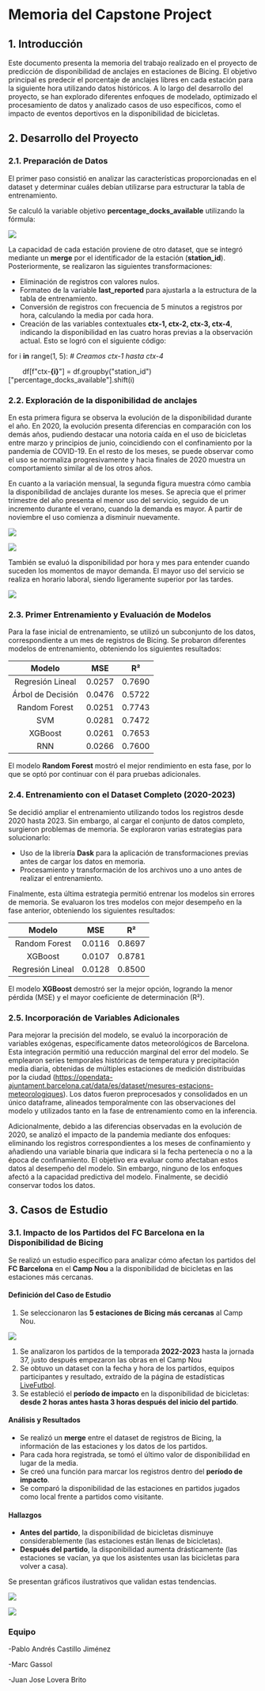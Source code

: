 ﻿# <a name="_9q7tn57p9kv7"></a>**Memoria del Capstone Project**
## <a name="_6di8ait5o1qs"></a>**1. Introducción**
Este documento presenta la memoria del trabajo realizado en el proyecto de predicción de disponibilidad de anclajes en estaciones de Bicing. El objetivo principal es predecir el porcentaje de anclajes libres en cada estación para la siguiente hora utilizando datos históricos. A lo largo del desarrollo del proyecto, se han explorado diferentes enfoques de modelado, optimizado el procesamiento de datos y analizado casos de uso específicos, como el impacto de eventos deportivos en la disponibilidad de bicicletas.
## <a name="_3l4pfka5tn6d"></a>**2. Desarrollo del Proyecto**
### <a name="_mv6huaq805dz"></a>**2.1. Preparación de Datos**
El primer paso consistió en analizar las características proporcionadas en el dataset y determinar cuáles debían utilizarse para estructurar la tabla de entrenamiento. 

Se calculó la variable objetivo **percentage\_docks\_available** utilizando la fórmula:

![](Aspose.Words.2eff5c57-974c-4e44-ac04-8cddcf889079.001.png)

La capacidad de cada estación proviene de otro dataset, que se integró mediante un **merge** por el identificador de la estación (**station\_id**). Posteriormente, se realizaron las siguientes transformaciones:

- Eliminación de registros con valores nulos.
- Formateo de la variable **last\_reported** para ajustarla a la estructura de la tabla de entrenamiento.
- Conversión de registros con frecuencia de 5 minutos a registros por hora, calculando la media por cada hora.
- Creación de las variables contextuales **ctx-1, ctx-2, ctx-3, ctx-4**, indicando la disponibilidad en las cuatro horas previas a la observación actual. Esto se logró con el siguiente código:

for i **in** range(1, 5):  *# Creamos ctx-1 hasta ctx-4*

`    `df[f"ctx-**{**i**}**"] = df.groupby("station\_id")["percentage\_docks\_available"].shift(i)

### **2.2. Exploración de la disponibilidad de anclajes**
En esta primera figura se observa la evolución de la disponibilidad durante el año. En 2020, la evolución presenta diferencias en comparación con los demás años, pudiendo destacar una notoria caída en el uso de bicicletas entre marzo y principios de junio, coincidiendo con el confinamiento por la pandemia de COVID-19. En el resto de los meses, se puede observar como el uso se normaliza progresivamente y hacia finales de 2020 muestra un comportamiento similar al de los otros años.

En cuanto a la variación mensual, la segunda figura muestra cómo cambia la disponibilidad de anclajes durante los meses. Se aprecia que el primer trimestre del año presenta el menor uso del servicio, seguido de un incremento durante el verano, cuando la demanda es mayor. A partir de noviembre el uso comienza a disminuir nuevamente.

![](evolucion.png)

![](dist_mensual.png)

También se evaluó la disponibilidad por hora y mes para entender cuando suceden los momentos de mayor demanda. El mayor uso del servicio se realiza en horario laboral, siendo ligeramente superior por las tardes.

![](disponibilidad_horames.png)

### <a name="_h86bp9czyjg5"></a>**2.3. Primer Entrenamiento y Evaluación de Modelos**
Para la fase inicial de entrenamiento, se utilizó un subconjunto de los datos, correspondiente a un mes de registros de Bicing. Se probaron diferentes modelos de entrenamiento, obteniendo los siguientes resultados:

|**Modelo**|**MSE**|**R²**|
| :-: | :-: | :-: |
|Regresión Lineal|0\.0257|0\.7690|
|Árbol de Decisión|0\.0476|0\.5722|
|Random Forest|0\.0251|0\.7743|
|SVM|0\.0281|0\.7472|
|XGBoost|0\.0261|0\.7653|
|RNN|0\.0266|0\.7600|

El modelo **Random Forest** mostró el mejor rendimiento en esta fase, por lo que se optó por continuar con él para pruebas adicionales.
### <a name="_37i32o5sh8wz"></a>**2.4. Entrenamiento con el Dataset Completo (2020-2023)**
Se decidió ampliar el entrenamiento utilizando todos los registros desde 2020 hasta 2023. Sin embargo, al cargar el conjunto de datos completo, surgieron problemas de memoria. Se exploraron varias estrategias para solucionarlo:

- Uso de la librería **Dask** para la aplicación de transformaciones previas antes de cargar los datos en memoria.
- Procesamiento y transformación de los archivos uno a uno antes de realizar el entrenamiento.

Finalmente, esta última estrategia permitió entrenar los modelos sin errores de memoria. Se evaluaron los tres modelos con mejor desempeño en la fase anterior, obteniendo los siguientes resultados:

|**Modelo**|**MSE**|**R²**|
| :-: | :-: | :-: |
|Random Forest|0\.0116|0\.8697|
|XGBoost|0\.0107|0\.8781|
|Regresión Lineal|0\.0128|0\.8500|

El modelo **XGBoost** demostró ser la mejor opción, logrando la menor pérdida (MSE) y el mayor coeficiente de determinación (R²).
### <a name="_a1pxbtvl84o4"></a>**2.5. Incorporación de Variables Adicionales**
Para mejorar la precisión del modelo, se evaluó la incorporación de variables exógenas, específicamente datos meteorológicos de Barcelona. Esta integración permitió una reducción marginal del error del modelo. Se emplearon series temporales históricas de temperatura y precipitación media diaria, obtenidas de múltiples estaciones de medición distribuidas por la ciudad (https://opendata-ajuntament.barcelona.cat/data/es/dataset/mesures-estacions-meteorologiques). Los datos fueron preprocesados y consolidados en un único dataframe, alineados temporalmente con las observaciones del modelo y utilizados tanto en la fase de entrenamiento como en la inferencia.

Adicionalmente, debido a las diferencias observadas en la evolución de 2020, se analizó el impacto de la pandemia mediante dos enfoques: eliminando los registros correspondientes a los meses de confinamiento y añadiendo una variable binaria que indicara si la fecha pertenecía o no a la época de confinamiento. El objetivo era evaluar como afectaban estos datos al desempeño del modelo. Sin embargo, ninguno de los enfoques afectó a la capacidad predictiva del modelo. Finalmente, se decidió conservar todos los datos.
## <a name="_uo7v4ghnty9l"></a>**3. Casos de Estudio**
### <a name="_i5thqedoiijt"></a>**3.1. Impacto de los Partidos del FC Barcelona en la Disponibilidad de Bicing**
Se realizó un estudio específico para analizar cómo afectan los partidos del **FC Barcelona** en el **Camp Nou** a la disponibilidad de bicicletas en las estaciones más cercanas.
#### <a name="_rxa0kmzyjg"></a>**Definición del Caso de Estudio**
1. Se seleccionaron las **5 estaciones de Bicing más cercanas** al Camp Nou.

![](Aspose.Words.2eff5c57-974c-4e44-ac04-8cddcf889079.002.png)

1. Se analizaron los partidos de la temporada **2022-2023** hasta la jornada 37, justo después empezaron las obras en el Camp Nou
1. Se obtuvo un dataset con la fecha y hora de los partidos, equipos participantes y resultado, extraído de la página de estadísticas[ ](https://www.livefutbol.com/equipos/fc-barcelona/21/)[LiveFutbol](https://www.livefutbol.com/equipos/fc-barcelona/21/).
1. Se estableció el **período de impacto** en la disponibilidad de bicicletas: **desde 2 horas antes hasta 3 horas después del inicio del partido**.
#### <a name="_zdb5isgb5jlc"></a>**Análisis y Resultados**
- Se realizó un **merge** entre el dataset de registros de Bicing, la información de las estaciones y los datos de los partidos.
- Para cada hora registrada, se tomó el último valor de disponibilidad en lugar de la media.
- Se creó una función para marcar los registros dentro del **período de impacto**.
- Se comparó la disponibilidad de las estaciones en partidos jugados como local frente a partidos como visitante.
#### <a name="_7sily2v503p1"></a>**Hallazgos**
- **Antes del partido**, la disponibilidad de bicicletas disminuye considerablemente (las estaciones están llenas de bicicletas).
- **Después del partido**, la disponibilidad aumenta drásticamente (las estaciones se vacían, ya que los asistentes usan las bicicletas para volver a casa).

Se presentan gráficos ilustrativos que validan estas tendencias.

![](Aspose.Words.2eff5c57-974c-4e44-ac04-8cddcf889079.003.png)

![](Aspose.Words.2eff5c57-974c-4e44-ac04-8cddcf889079.004.png)

### Equipo

-Pablo Andrés Castillo Jiménez

-Marc Gassol

-Juan Jose Lovera Brito


